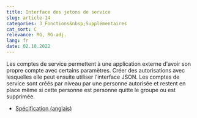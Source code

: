 ```yaml
---
title: Interface des jetons de service
slug: article-14
categories: 3_Fonctions&nbsp;Supplémentaires
cat_sort: C
relevance: RG, RG-adj.
lang: fr
date: 02.10.2022
---
```


Les comptes de service permettent à une application externe d'avoir son propre compte avec certains paramètres. Créer des autorisations avec lesquelles elle peut ensuite utiliser l'interface JSON. Les comptes de service sont créés par niveau par une personne autorisée et restent en place même si cette personne est personne quitte le groupe ou est supprimée.

* [Spécification (anglais)](https://github.com/hitobito/hitobito/blob/master/doc/development/07_service_accounts.md)
